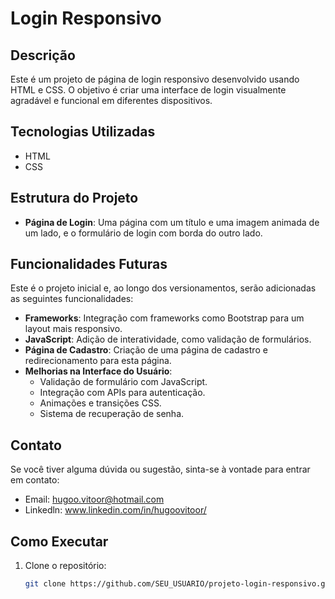 # Login Responsivo

## Descrição
Este é um projeto de página de login responsivo desenvolvido usando HTML e CSS. O objetivo é criar uma interface de login visualmente agradável e funcional em diferentes dispositivos.

## Tecnologias Utilizadas
- HTML
- CSS

## Estrutura do Projeto
- **Página de Login**: Uma página com um título e uma imagem animada de um lado, e o formulário de login com borda do outro lado.

## Funcionalidades Futuras
Este é o projeto inicial e, ao longo dos versionamentos, serão adicionadas as seguintes funcionalidades:
- **Frameworks**: Integração com frameworks como Bootstrap para um layout mais responsivo.
- **JavaScript**: Adição de interatividade, como validação de formulários.
- **Página de Cadastro**: Criação de uma página de cadastro e redirecionamento para esta página.
- **Melhorias na Interface do Usuário**:
  - Validação de formulário com JavaScript.
  - Integração com APIs para autenticação.
  - Animações e transições CSS.
  - Sistema de recuperação de senha.
 
    
## Contato

Se você tiver alguma dúvida ou sugestão, sinta-se à vontade para entrar em contato:

- Email: hugoo.vitoor@hotmail.com
- Linkedln: www.linkedin.com/in/hugoovitoor/

## Como Executar
1. Clone o repositório:
   ```bash
   git clone https://github.com/SEU_USUARIO/projeto-login-responsivo.git
